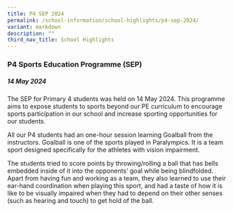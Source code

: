```yaml
---
title: P4 SEP 2024
permalink: /school-information/school-highlights/p4-sep-2024/
variant: markdown
description: ""
third_nav_title: School Highlights
---
```

### **P4 Sports Education Programme (SEP)**

##### 14 May 2024

The SEP for Primary 4 students was held on 14 May 2024. This programme aims to expose students to sports beyond our PE curriculum to encourage sports participation in our school and increase sporting opportunities for our students.

All our P4 students had an one-hour session learning Goalball from the instructors.  Goalball is one of the sports played in Paralympics. It is a team sport designed specifically for the athletes with vision impairment. 

The students tried to score points by throwing/rolling a ball that has bells embedded inside of it into the opponents' goal while being blindfolded. Apart from having fun and working as a team, they also learned to use their ear-hand coordination when playing this sport, and had a taste of how it is like to be visually impaired when they had to depend on their other senses (such as hearing and touch) to get hold of the ball.